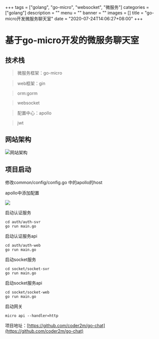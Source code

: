 +++
tags = ["golang", "go-micro", "websocket", "微服务"]
categories = ["golang"]
description = ""
menu = ""
banner = ""
images = []
title = "go-micro开发微服务聊天室"
date = "2020-07-24T14:06:27+08:00"
+++


# 基于go-micro开发的微服务聊天室

## 技术栈
> 微服务框架：go-micro

> web框架：gin

> orm:gorm

> websocket

> 配置中心：apollo

> jwt


## 网站架构

![网站架构](https://oss.myxy99.cn/images/2020/07/24/20200724132536.png)

## 项目启动

修改common/config/config.go 中的apollo的host

apollo中添加配置

![](https://oss.myxy99.cn/images/2020/07/24/20200724140425.png)

启动认证服务
```
cd auth/auth-svr
go run main.go
```

启动认证服务api
```
cd auth/auth-web
go run main.go
```

启动socket服务
```
cd socket/socket-svr
go run main.go
```

启动socket服务api
```
cd socket/socket-web
go run main.go
```

启动网关
```
micro api --handler=http
```

项目地址：[https://github.com/coder2m/go-chat](https://github.com/coder2m/go-chat)